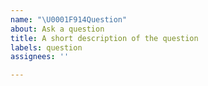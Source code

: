 ```yaml
---
name: "\U0001F914Question"
about: Ask a question
title: A short description of the question
labels: question
assignees: ''

---
```



